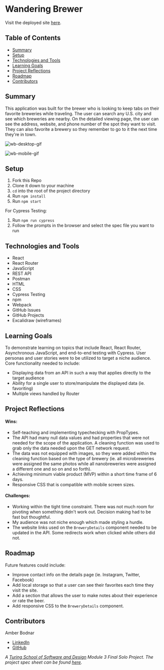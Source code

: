 # Wandering Brewer
Visit the deployed site [here](https://wandering-brewer.herokuapp.com/).


## Table of Contents
- [Summary](#summary)
- [Setup](#setup)
- [Technologies and Tools](#technologies-and-tools)
- [Learning Goals](#learning-goals)
- [Project Reflections](#project-reflections)
- [Roadmap](#roadmap)
- [Contributors](#contributors)


## Summary
This application was built for the brewer who is looking to keep tabs on their favorite breweries while traveling. The user can search any U.S. city and see which breweries are nearby. On the detailed viewing page, the user can see the address, website, and phone number of the spot they want to visit. They can also favorite a brewery so they remember to go to it the next time they're in town.

![wb-desktop-gif](https://media.giphy.com/media/yn2yZz3p3XRjoP9GFP/giphy.gif)

![wb-mobile-gif](https://media.giphy.com/media/JG42emfw2cRv0mkD67/giphy.gif)


## Setup
1. Fork this Repo
2. Clone it down to your machine
3. `cd` into the root of the project directory
4. Run `npm install`
5. Run `npm start`

For Cypress Testing:
1. Run `npm run cypress`
2. Follow the prompts in the browser and select the spec file you want to run


## Technologies and Tools
* React
* React Router
* JavaScript
* REST API
* Postman
* HTML
* CSS
* Cypress Testing
* npm
* Webpack
* GitHub Issues
* GitHub Projects
* Excalidraw (wireframes)


## Learning Goals
To demonstrate learning on topics that include React, React Router, Asynchronous JavaScript, and end-to-end testing with Cypress. User personas and user stories were to be utilized to target a niche audience.
Core functionality needed to include:
* Displaying data from an API in such a way that applies directly to the target audience
* Ability for a single user to store/manipulate the displayed data (ie. favoriting)
* Multiple views handled by Router


## Project Reflections
#### Wins:
* Self-teaching and implementing typechecking with PropTypes.
* The API had many null data values and had properties that were not needed for the scope of the application. A cleaning function was used to grab only the data needed upon the GET network request.
* The data was not equipped with images, so they were added within the cleaning function based on the type of brewery (ie. all microbreweries were assigned the same photos while all nanobreweries were assigned a different one and so on and so forth).
* Achieving minimum viable product (MVP) within a short time frame of 6 days.
* Responsive CSS that is compatible with mobile screen sizes.

#### Challenges:
* Working within the tight time constraint. There was not much room for pivoting when something didn't work out. Decision making had to be fast but thoughtful.
* My audience was not niche enough which made styling a hurdle.
* The website links used on the `BreweryDetails` component needed to be updated in the API. Some redirects work when clicked while others did not.


## Roadmap
Future features could include:
* Improve contact info on the details page (ie. Instagram, Twitter, Facebook)
* Add local storage so that a user can see their favorites each time they visit the site.
* Add a section that allows the user to make notes about their experience or rate the beer.
* Add responsive CSS to the `BreweryDetails` component.


## Contributors
Amber Bodnar
* [LinkedIn](https://www.linkedin.com/in/amberbodnar/)
* [GitHub](https://github.com/abodnar1)

*A [Turing School of Software and Design](https://turing.edu/) Module 3 Final Solo Project. The project spec sheet can be found [here](https://frontend.turing.edu/projects/module-3/showcase.html).*

